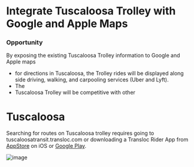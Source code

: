 # Integrate Tuscaloosa Trolley with Google and Apple Maps

### Opportunity
By exposing the existing Tuscaloosa Trolley information to Google and Apple maps 
*  for directions in Tuscaloosa, the Trolley rides will be displayed along side driving, walking, and carpooling services (Uber and Lyft).
* The  
* Tuscaloosa Trolley will be competitive with other 

# Tuscaloosa 

Searching for routes on Tuscaloosa trolley requires going to tuscaloosatransit.transloc.com or downloading a Transloc Rider App from [AppStore](https://apps.apple.com/us/app/transloc-rider/id751972942) on iOS or [Google Play](https://play.google.com/store/apps/details?id=com.transloc.android.rider).

![image]('./src/screenshots/google-mont-2-phone.png')